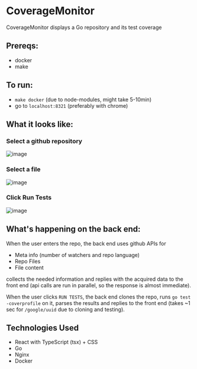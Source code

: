 # CoverageMonitor
CoverageMonitor displays a Go repository and its test coverage

## Prereqs:
* docker
* make

## To run:
* `make docker` (due to node-modules, might take 5-10min)
* go to `localhost:8321` (preferably with chrome)

## What it looks like:

### Select a github repository
![image](https://user-images.githubusercontent.com/53489500/84440830-8aa7af00-abef-11ea-90bc-8975f90b6997.png)

### Select a file
![image](https://user-images.githubusercontent.com/53489500/84440503-f63d4c80-abee-11ea-94fa-8898b0e7ac8c.png)

### Click Run Tests
![image](https://user-images.githubusercontent.com/53489500/84440367-b8d8bf00-abee-11ea-8360-c3c7d0cff235.png)

## What's happening on the back end:
When the user enters the repo, the back end uses github APIs for
* Meta info (number of watchers and repo language)
* Repo Files
* File content

collects the needed information and replies with the acquired data to the front end (api calls are run in parallel, so the response is almost immediate).

When the user clicks `RUN TESTS`, the back end clones the repo, runs `go test -coverprofile` on it, parses the results and replies to the front end (takes ~1 sec for `/google/uuid` due to cloning and testing).

## Technologies Used
* React with TypeScript (tsx) + CSS
* Go
* Nginx
* Docker
